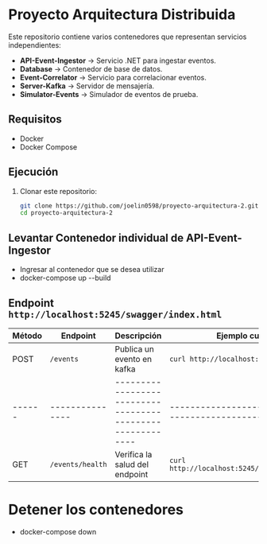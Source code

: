 # Proyecto Arquitectura Distribuida

Este repositorio contiene varios contenedores que representan servicios independientes:

- **API-Event-Ingestor** → Servicio .NET para ingestar eventos.
- **Database** → Contenedor de base de datos.
- **Event-Correlator** → Servicio para correlacionar eventos.
- **Server-Kafka** → Servidor de mensajería.
- **Simulator-Events** → Simulador de eventos de prueba.

## Requisitos

- Docker
- Docker Compose

## Ejecución

1. Clonar este repositorio:
   ```bash
   git clone https://github.com/joelin0598/proyecto-arquitectura-2.git
   cd proyecto-arquitectura-2
   ```

## Levantar Contenedor individual de API-Event-Ingestor

- Ingresar al contenedor que se desea utilizar
- docker-compose up --build

## Endpoint `http://localhost:5245/swagger/index.html`

| Método | Endpoint         | Descripción                                                | Ejemplo curl                                      |
| ------ | ---------------- | ---------------------------------------------------------- | ------------------------------------------------- |
| POST   | `/events`        | Publica un evento en kafka                                 | `curl http://localhost:5245/events`               |
| ------ | ---------------  | ---------------------------------------------------------- | ------------------------------------------------- |
| GET    | `/events/health` | Verifica la salud del endpoint                             | `curl http://localhost:5245/events/health`        |

# Detener los contenedores

- docker-compose down
